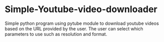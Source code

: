 # Simple-Youtube-video-downloader
Simple python program using pytube module to download youtube videos based on the URL provided by the user. The user can select which parameters to use such as resolution and format.
